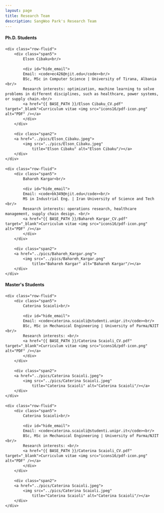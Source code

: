 ```yaml
---
layout: page
title: Research Team 
description: SangWoo Park's Research Team 
---
```


<div class="container">
<h4><a name="phd"></a>Ph.D. Students</h4>

    <div class="row-fluid">
        <div class="span5">
            Elson Cibaku<br/>

            <div id="hide_email">
            Email: <code>ec426@njit.edu</code><br/>
			BSc, MSc in Computer Science | University of Tirana, Albania <br/>
			Research interests: optimization, machine learning to solve problems in different disciplines, such as healthcare, power systems, or supply chain.<br/>
            <a href="{{ BASE_PATH }}/Elson Cibaku_CV.pdf" target="_blank">Curriculum vitae <img src="icons16/pdf-icon.png" alt="PDF" /></a>
            </div>
        </div>	

        <div class="span2">
		<a href="../pics/Elson_Cibaku.jpeg">
			<img src="../pics/Elson_Cibaku.jpeg"
				title="Elson Cibaku" alt="Elson Cibaku"/></a>
		</div>
    </div>
	
	<div class="row-fluid">
        <div class="span5">
            Bahareh Kargar<br/>

            <div id="hide_email">
            Email: <code>bk349@njit.edu</code><br/>
			MS in Industrial Eng. | Iran University of Science and Tech <br/>
            Research interests: operations research, healthcare management, supply chain design. <br/>
            <a href="{{ BASE_PATH }}/Bahareh Kargar_CV.pdf" target="_blank">Curriculum vitae <img src="icons16/pdf-icon.png" alt="PDF" /></a>
            </div>
        </div>
		
        <div class="span2">
		<a href="../pics/Bahareh_Kargar.png">
			<img src="../pics/Bahareh_Kargar.png"
				title="Bahareh Kargar" alt="Bahareh Kargar"/></a>
		</div>
    </div>
</div>

<div class="container">
<h4><a name="masters"></a>Master's Students</h4>

    <div class="row-fluid">
        <div class="span5">
            Caterina Scaioli<br/>

            <div id="hide_email">
            Email: <code>caterina.scaioli@studenti.unipr.it</code><br/>
			BSc, MSc in Mechanical Engineering | University of Parma/NJIT <br/>
			Research interests: <br/>
            <a href="{{ BASE_PATH }}/Caterina Scaioli_CV.pdf" target="_blank">Curriculum vitae <img src="icons16/pdf-icon.png" alt="PDF" /></a>
            </div>
        </div>	

        <div class="span2">
		<a href="../pics/Caterina Scaioli.jpeg">
			<img src="../pics/Caterina Scaioli.jpeg"
				title="Caterina Scaioli" alt="Caterina Scaioli"/></a>
		</div>
    </div>
	
	<div class="row-fluid">
        <div class="span5">
            Caterina Scaioli<br/>

            <div id="hide_email">
            Email: <code>caterina.scaioli@studenti.unipr.it</code><br/>
			BSc, MSc in Mechanical Engineering | University of Parma/NJIT <br/>
			Research interests: <br/>
            <a href="{{ BASE_PATH }}/Caterina Scaioli_CV.pdf" target="_blank">Curriculum vitae <img src="icons16/pdf-icon.png" alt="PDF" /></a>
            </div>
        </div>	

        <div class="span2">
		<a href="../pics/Caterina Scaioli.jpeg">
			<img src="../pics/Caterina Scaioli.jpeg"
				title="Caterina Scaioli" alt="Caterina Scaioli"/></a>
		</div>
    </div>
</div>

<style>
  .row-fluid {
    margin-bottom: 30px; /* Adjust the margin as needed */
   }
</style>